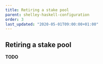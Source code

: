 ```yaml
---
title: Retiring a stake pool
parent: shelley-haskell-configuration
order: 3
last_updated: "2020-05-01T09:00:00+01:00"
---
```

## Retiring a stake pool

__TODO__

